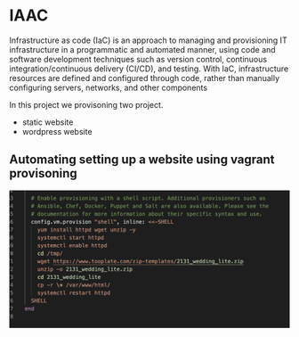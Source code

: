 # IAAC

Infrastructure as code (IaC) is an approach to managing and provisioning IT infrastructure in a programmatic and automated manner, using code and software development techniques such as version control, continuous integration/continuous delivery (CI/CD), and testing. With IaC, infrastructure resources are defined and configured through code, rather than manually configuring servers, networks, and other components

In this project we provisoning two project.

- static website
- wordpress website

## Automating setting up a website using vagrant provisoning

![website provisioning](./Screenshot1.png)
